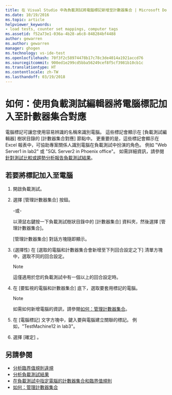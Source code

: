 ```yaml
---
title: 在 Visual Studio 中為負載測試將電腦標記新增至計數器集合 | Microsoft Docs
ms.date: 10/19/2016
ms.topic: article
helpviewer_keywords:
- load tests, counter set mappings, computer tags
ms.assetid: f52a73e1-036a-4b28-a6c8-848284bf4488
author: gewarren
ms.author: gewarren
manager: ghogen
ms.technology: vs-ide-test
ms.openlocfilehash: 70f3f2c58974478b17c78c3de4014a1921accd76
ms.sourcegitcommit: 900ed1e299cd5bba56249cef8f5cf3981b10cb1c
ms.translationtype: HT
ms.contentlocale: zh-TW
ms.lasthandoff: 03/19/2018
---
```

# <a name="how-to-add-computer-tags-to-counter-set-mappings-using-the-load-test-editor"></a>如何：使用負載測試編輯器將電腦標記加入至計數器集合對應

電腦標記可讓您使用容易辨識的名稱來識別電腦。 這些標記會顯示在 [負載測試編輯器] 樹狀目錄的 [計數器集合對應] 節點中。 更重要的是，這些標記會顯示在 Excel 報表中，可協助專案關係人識別電腦在負載測試中扮演的角色。 例如 "Web Server1 in lab2" 或 "SQL Server2 in Phoenix office"。 如需詳細資訊，請參閱[針對測試比較或趨勢分析報告負載測試結果](../test/compare-load-test-results.md)。

## <a name="to-add-a-tag-to-a-computer"></a>若要將標記加入至電腦

1.  開啟負載測試。

2.  選擇 [管理計數器集合] 按鈕。

     -或-

     以滑鼠右鍵按一下負載測試樹狀目錄中的 [計數器集合] 資料夾，然後選擇 [管理計數器集合]。

     [管理計數器集合] 對話方塊隨即顯示。

3.  (選擇性) 在 [選取的電腦和計數器集合會新增至下列回合設定之下] 清單方塊中，選取不同的回合設定。

    > [!NOTE]
    > 這僅適用於您的負載測試中有一個以上的回合設定時。

4.  在 [要監視的電腦和計數器集合] 底下，選取要套用標記的電腦。

    > [!NOTE]
    > 如需如何新增電腦的資訊，請參閱[如何：管理計數器集合](../test/how-to-manage-counter-sets-using-the-load-test-editor.md)。

5.  在 [電腦標記] 文字方塊中，鍵入要與電腦建立關聯的標記。 例如，"TestMachine12 in lab3"。

6.  選擇 [確定] 。

## <a name="see-also"></a>另請參閱

- [分析臨界值規則違規](../test/analyze-threshold-rule-violations-in-load-tests.md)
- [分析負載測試結果](../test/analyze-load-test-results-using-the-load-test-analyzer.md)
- [在負載測試中指定電腦的計數器集合和臨界值規則](../test/specify-counter-sets-and-threshold-rules-for-load-testing.md)
- [如何：管理計數器集合](../test/how-to-manage-counter-sets-using-the-load-test-editor.md)